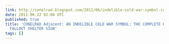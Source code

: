 ```yaml
---
link: http://conelrad.blogspot.com/2011/06/indelible-cold-war-symbol-complete.html
date: 2011-06-22 02:08 UTC
published: true
title: 'CONELRAD Adjacent: AN INDELIBLE COLD WAR SYMBOL: THE COMPLETE HISTORY OF THE
  FALLOUT SHELTER SIGN'
tags: []
---
```



